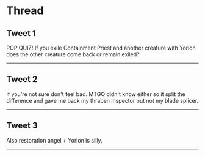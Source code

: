 # Thread

## Tweet 1

POP QUIZ! If you exile Containment Priest and another creature with Yorion does the other creature come back or remain exiled?

---

## Tweet 2

If you're not sure don't feel bad. MTGO didn't know either so it split the difference and gave me back my thraben inspector but not my blade splicer.

---

## Tweet 3

Also restoration angel + Yorion is silly.

---

